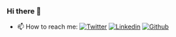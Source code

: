### Hi there 👋

<!--
**tohsin/tohsin** is a ✨ _special_ ✨ repository because its `README.md` (this file) appears on your GitHub profile.

Here are some ideas to get you started:

- 🔭 I’m currently working on ...
- 🌱 I’m currently learning ...
- 👯 I’m looking to collaborate on ...
- 🤔 I’m looking for help with ...
- 💬 Ask me about ...
- 📫 How to reach me: ...
- 😄 Pronouns: ...
- ⚡ Fun fact: ...
-->

- 📫 How to reach me: 
[![Twitter](https://imgur.com/XVWizm5.png)](https://twitter.com/tohsin_)
[![Linkedin](https://imgur.com/PXyIkWx.png)](https://www.linkedin.com/in/tosin-oseni/) 
[![Github](https://imgur.com/evWgFgB.png)](https://github.com/tohsin) 

